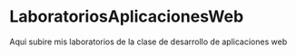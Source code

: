 # LaboratoriosAplicacionesWeb
Aqui subire mis laboratorios de la clase de desarrollo de aplicaciones web
